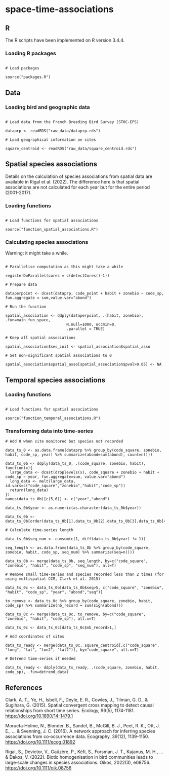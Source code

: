 # space-time-associations

## R

The R scripts have been implemented on R version 3.4.4.

### Loading R packages

```{r setup, include=FALSE}

# Load packages

source("packages.R")

```

## Data

### Loading bird and geographic data

```{r setup, include=FALSE}

# Load data from the French Breeding Bird Survey (STOC-EPS)

dataprp <- readRDS("raw_data/dataprp.rds")

# Load geographical information on sites

square_centroid <- readRDS("raw_data/square_centroid.rds")

```

## Spatial species associations

Details on the calculation of species associations from spatial data are available in Rigal et al. (2022). The difference here is that spatial associations are not calculated for each year but for the entire period (2001-2017).

### Loading functions

```{r setup, include=FALSE}

# Load functions for spatial associations

source("function_spatial_associations.R")

```


### Calculating species associations

Warning: it might take a while.

```{r}

# Parallelise computation as this might take a while

registerDoParallel(cores = c(detectCores()-1))

# Prepare data

dataperpoint <- dcast(dataprp, code_point + habit + zonebio ~ code_sp, fun.aggregate = sum,value.var="abond")

# Run the function

spatial_association <- ddply(dataperpoint, .(habit, zonebio), .fun=main_fun_space, 
                           N.null=1000, occmin=0, 
                           .parallel = TRUE)
                           
# Keep all spatial associations                           

spatial_association$ses_init <- spatial_association$spatial_asso

# Set non-significant spatial associations to 0

spatial_association$spatial_asso[spatial_association$pval>0.05] <- NA

```

## Temporal species associations

### Loading functions

```{r setup, include=FALSE}

# Load functions for spatial associations

source("function_temporal_associations.R")

```

### Transforming data into time-series

```{r}
# Add 0 when site monitored but species not recorded

data_ts_0 <- as.data.frame(dataprp %>% group_by(code_square, zonebio, habit, code_sp, year) %>% summarize(abond=sum(abond), count=n()))

data_ts_0b <- ddply(data_ts_0, .(code_square, zonebio, habit), function(x){
  large_data <- dcast(droplevels(x), code_square + zonebio + habit + code_sp ~ year, fun.aggregate=sum, value.var="abond")
  long_data <- melt(large_data, id.vars=c("code_square","zonebio","habit","code_sp"))
  return(long_data)
})
names(data_ts_0b)[c(5,6)] <- c("year","abond")

data_ts_0b$year <- as.numeric(as.character(data_ts_0b$year))

data_ts_0b <- data_ts_0b[order(data_ts_0b[1],data_ts_0b[2],data_ts_0b[3],data_ts_0b[4],data_ts_0b[5]),]

# Calculate time-series length

data_ts_0b$seq_num <- cumsum(c(1, diff(data_ts_0b$year) != 1))

seq_length <- as.data.frame(data_ts_0b %>% group_by(code_square, zonebio, habit, code_sp, seq_num) %>% summarize(seq=n()))

data_ts_0b <- merge(data_ts_0b, seq_length, by=c("code_square", "zonebio", "habit", "code_sp", "seq_num"), all=T)

# Remove small time-series and species recorded less than 2 times (for using multispatial CCM, Clark et al. 2015)

data_ts_0c <- data_ts_0b[data_ts_0b$seq>5, c("code_square", "zonebio", "habit", "code_sp", "year", "abond","seq")]

to_remove <- data_ts_0c %>% group_by(code_square, zonebio, habit, code_sp) %>% summarize(nb_record = sum(sign(abond)))

data_ts_0c <- merge(data_ts_0c, to_remove, by=c("code_square", "zonebio", "habit", "code_sp"), all.x=T)

data_ts_0c <- data_ts_0c[data_ts_0c$nb_record>1,]

# Add coordinates of sites

data_ts_ready <- merge(data_ts_0c, square_centroid[,c("code_square", "long", "lat", "lon2", "lat2")], by="code_square", all.x=T)

# Detrend time-series if needed

data_ts_ready <- ddply(data_ts_ready, .(code_square, zonebio, habit, code_sp), .fun=detrend_data)
```







## References

Clark, A. T., Ye, H., Isbell, F., Deyle, E. R., Cowles, J., Tilman, G. D., & Sugihara, G. (2015). Spatial convergent cross mapping to detect causal relationships from short time series. Ecology, 96(5), 1174-1181. https://doi.org/10.1890/14-1479.1

Morueta‐Holme, N., Blonder, B., Sandel, B., McGill, B. J., Peet, R. K., Ott, J. E., ... & Svenning, J. C. (2016). A network approach for inferring species associations from co‐occurrence data. Ecography, 39(12), 1139-1150. https://doi.org/10.1111/ecog.01892

Rigal, S., Devictor, V., Gaüzère, P., Kéfi, S., Forsman, J. T., Kajanus, M. H., ... & Dakos, V. (2022). Biotic homogenisation in bird communities leads to large‐scale changes in species associations. Oikos, 2022(3), e08756. https://doi.org/10.1111/oik.08756